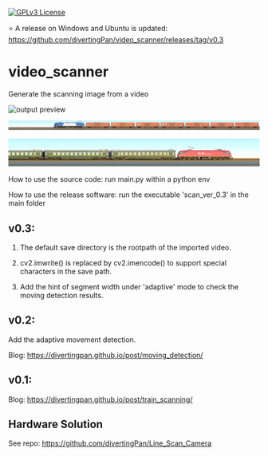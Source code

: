 [![GPLv3 License](https://img.shields.io/badge/License-GPL%20v3-yellow.svg)](https://opensource.org/licenses/)

:star: A release on Windows and Ubuntu is updated: https://github.com/divertingPan/video_scanner/releases/tag/v0.3

# video_scanner
Generate the scanning image from a video

![output preview](https://github.com/divertingPan/video_scanner/blob/main/img/1612974206140.png)

![output preview](https://github.com/divertingPan/video_scanner/blob/main/img/1612974211721.png)

![output preview](https://github.com/divertingPan/video_scanner/blob/main/img/1612974217162.png)

How to use the source code: run main.py within a python env

How to use the release software: run the executable 'scan_ver_0.3' in the main folder

## v0.3:

1. The default save directory is the rootpath of the imported video.

2. cv2.imwrite() is replaced by cv2.imencode() to support special characters in the save path. 

3. Add the hint of segment width under 'adaptive' mode to check the moving detection results. 

## v0.2:

Add the adaptive movement detection.

Blog: https://divertingpan.github.io/post/moving_detection/

## v0.1:

Blog: https://divertingpan.github.io/post/train_scanning/


## Hardware Solution
See repo: https://github.com/divertingPan/Line_Scan_Camera
